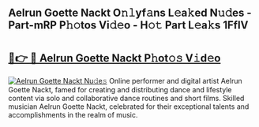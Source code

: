 ## Aelrun Goette Nackt O𝚗𝚕yf𝚊ns L𝚎a𝚔ed N𝚞𝚍es - Part-mRP P𝚑𝚘tos Vi𝚍𝚎o - H𝚘𝚝 Part L𝚎a𝚔s 1FfIV

# <h2><a href="http://kfdpve.oniu.top/?m=Aelrun+Goette+Nackt">🔗👉 🔴 Aelrun Goette Nackt P𝚑ot𝚘𝚜 V𝚒d𝚎o</a></h2>

[![Aelrun Goette Nackt Nu𝚍e𝚜](https://i.imgur.com/0qMVB7G.gif)](http://kfdpve.oniu.top/?m=Aelrun+Goette+Nackt)
Online performer and digital artist Aelrun Goette Nackt, famed for creating and distributing dance and lifestyle content via solo and collaborative dance routines and short films. Skilled musician Aelrun Goette Nackt, celebrated for their exceptional talents and accomplishments in the realm of music.  
